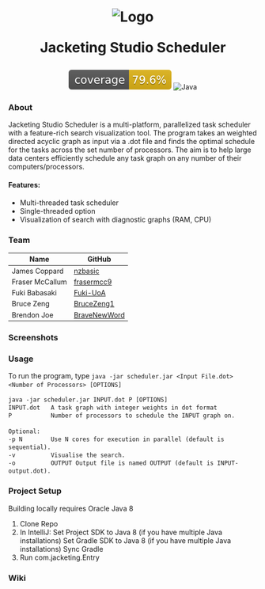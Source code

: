 <h1 align="center">

  ![Logo](https://media.discordapp.net/attachments/826599483126579282/872727060798394398/jacketing-logo4x.png)

  Jacketing Studio Scheduler

</h1>

<div align="center" class="row">

  ![Coverage](/.github/badges/jacoco.svg?raw=true)
  ![Java](https://img.shields.io/badge/Java-1.8-green)

</div>

<h3>About</h3>

Jacketing Studio Scheduler is a multi-platform, parallelized task scheduler with a feature-rich search visualization tool. The program takes an weighted directed acyclic graph as input via a .dot file and finds the optimal schedule for the tasks across the set number of processors. The aim is to help large data centers efficiently schedule any task graph on any number of their computers/processors.

 
<h4>Features:</h4>

- Multi-threaded task scheduler
- Single-threaded option
- Visualization of search with diagnostic graphs (RAM, CPU)

<h3>Team</h3>

| Name            | GitHub                                            |
| --------------- | ------------------------------------------------- |
| James Coppard   | [nzbasic](https://github.com/nzbasic)             |
| Fraser McCallum | [frasermcc9](https://github.com/frasermcc9)       |
| Fuki Babasaki   | [Fuki-UoA](https://github.com/Fuki-UoA)           |
| Bruce Zeng      | [BruceZeng1](https://github.com/BruceZeng1)       |
| Brendon Joe     | [BraveNewWord](https://github.com/BraveNewWord)   |

<h3>Screenshots</h3>

<h3>Usage</h3>

To run the program, type `java -jar scheduler.jar <Input File.dot> <Number of Processors> [OPTIONS]`

```
java -jar scheduler.jar INPUT.dot P [OPTIONS]
INPUT.dot   A task graph with integer weights in dot format
P           Number of processors to schedule the INPUT graph on.

Optional: 
-p N        Use N cores for execution in parallel (default is sequential). 
-v          Visualise the search. 
-o          OUTPUT Output file is named OUTPUT (default is INPUT-output.dot).
```

<h3>Project Setup</h3>

Building locally requires Oracle Java 8

1. Clone Repo
2. In IntelliJ:
   Set Project SDK to Java 8 (if you have multiple Java installations)
   Set Gradle SDK to Java 8 (if you have multiple Java installations)
   Sync Gradle
3. Run com.jacketing.Entry

<h3>Wiki</h3>








